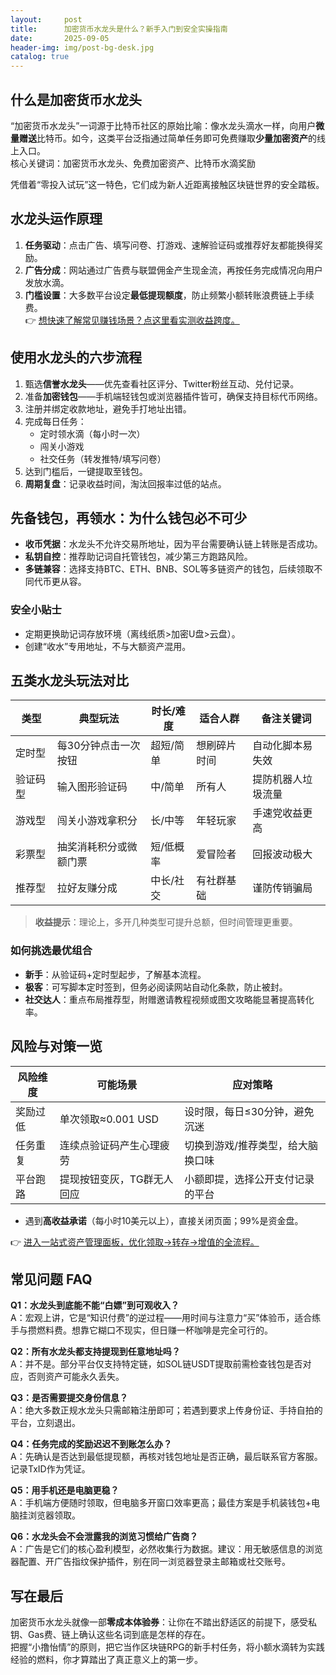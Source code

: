 ```yaml
---
layout:     post
title:      加密货币水龙头是什么？新手入门到安全实操指南
date:       2025-09-05
header-img: img/post-bg-desk.jpg
catalog: true
---
```


## 什么是加密货币水龙头
“加密货币水龙头”一词源于比特币社区的原始比喻：像水龙头滴水一样，向用户**微量赠送**比特币。如今，这类平台泛指通过简单任务即可免费赚取**少量加密资产**的线上入口。  
核心关键词：加密货币水龙头、免费加密资产、比特币水滴奖励

凭借着“零投入试玩”这一特色，它们成为新人近距离接触区块链世界的安全踏板。

## 水龙头运作原理
1. **任务驱动**：点击广告、填写问卷、打游戏、速解验证码或推荐好友都能换得奖励。  
2. **广告分成**：网站通过广告费与联盟佣金产生现金流，再按任务完成情况向用户发放水滴。  
3. **门槛设置**：大多数平台设定**最低提现额度**，防止频繁小额转账浪费链上手续费。  
👉 [想快速了解常见赚钱场景？点这里看实测收益跨度。](https://okxdog.com/)

## 使用水龙头的六步流程
1. 甄选**信誉水龙头**——优先查看社区评分、Twitter粉丝互动、兑付记录。  
2. 准备**加密钱包**——手机端轻钱包或浏览器插件皆可，确保支持目标代币网络。  
3. 注册并绑定收款地址，避免手打地址出错。  
4. 完成每日任务：  
   - 定时领水滴（每小时一次）  
   - 闯关小游戏  
   - 社交任务（转发推特/填写问卷）  
5. 达到门槛后，一键提取至钱包。  
6. **周期复盘**：记录收益时间，淘汰回报率过低的站点。

## 先备钱包，再领水：为什么钱包必不可少
- **收币凭据**：水龙头不允许交易所地址，因为平台需要确认链上转账是否成功。  
- **私钥自控**：推荐助记词自托管钱包，减少第三方跑路风险。  
- **多链兼容**：选择支持BTC、ETH、BNB、SOL等多链资产的钱包，后续领取不同代币更从容。

### 安全小贴士
- 定期更换助记词存放环境（离线纸质>加密U盘>云盘）。  
- 创建“收水”专用地址，不与大额资产混用。

## 五类水龙头玩法对比
| 类型           | 典型玩法               | 时长/难度   | 适合人群     | 备注关键词         |
|----------------|------------------------|-------------|--------------|--------------------|
| 定时型         | 每30分钟点击一次按钮   | 超短/简单   | 想刷碎片时间 | 自动化脚本易失效   |
| 验证码型       | 输入图形验证码         | 中/简单     | 所有人       | 提防机器人垃圾流量 |
| 游戏型         | 闯关小游戏拿积分       | 长/中等     | 年轻玩家     | 手速党收益更高     |
| 彩票型         | 抽奖消耗积分或微额门票 | 短/低概率   | 爱冒险者     | 回报波动极大       |
| 推荐型         | 拉好友赚分成           | 中长/社交   | 有社群基础   | 谨防传销骗局       |

> **收益提示**：理论上，多开几种类型可提升总额，但时间管理更重要。

### 如何挑选最优组合
- **新手**：从验证码+定时型起步，了解基本流程。  
- **极客**：可写脚本定时签到，但务必阅读网站自动化条款，防止被封。  
- **社交达人**：重点布局推荐型，附赠邀请教程视频或图文攻略能显著提高转化率。

## 风险与对策一览
| 风险维度 | 可能场景                     | 应对策略                               |
|----------|------------------------------|----------------------------------------|
| 奖励过低 | 单次领取≈0.001 USD           | 设时限，每日≤30分钟，避免沉迷          |
| 任务重复 | 连续点验证码产生心理疲劳     | 切换到游戏/推荐类型，给大脑换口味      |
| 平台跑路 | 提现按钮变灰，TG群无人回应   | 小额即提，选择公开支付记录的平台       |
- 遇到**高收益承诺**（每小时10美元以上），直接关闭页面；99%是资金盘。

👉 [进入一站式资产管理面板，优化领取→转存→增值的全流程。](https://okxdog.com/)

## 常见问题 FAQ

**Q1：水龙头到底能不能“白嫖”到可观收入？**  
A：宏观上讲，它是“知识付费”的逆过程——用时间与注意力“买”体验币，适合练手与攒燃料费。想靠它糊口不现实，但日赚一杯咖啡是完全可行的。

**Q2：所有水龙头都支持提现到任意地址吗？**  
A：并不是。部分平台仅支持特定链，如SOL链USDT提取前需检查钱包是否对应，否则资产可能永久丢失。

**Q3：是否需要提交身份信息？**  
A：绝大多数正规水龙头只需邮箱注册即可；若遇到要求上传身份证、手持自拍的平台，立刻退出。

**Q4：任务完成的奖励迟迟不到账怎么办？**  
A：先确认是否达到最低提现额，再核对钱包地址是否正确，最后联系官方客服。记录TxID作为凭证。

**Q5：用手机还是电脑更稳？**  
A：手机端方便随时领取，但电脑多开窗口效率更高；最佳方案是手机装钱包+电脑挂浏览器领取。

**Q6：水龙头会不会泄露我的浏览习惯给广告商？**  
A：广告是它们的核心盈利模型，必然收集行为数据。建议：用无敏感信息的浏览器配置、开广告指纹保护插件，别在同一浏览器登录主邮箱或社交账号。

## 写在最后
加密货币水龙头就像一部**零成本体验券**：让你在不踏出舒适区的前提下，感受私钥、Gas费、链上确认这些名词到底是怎样的存在。  
把握“小撸怡情”的原则，把它当作区块链RPG的新手村任务，将小额水滴转为实践经验的燃料，你才算踏出了真正意义上的第一步。